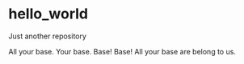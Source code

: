 # hello_world
Just another repository

All your base. Your base. Base! Base! All your base are belong to us.
